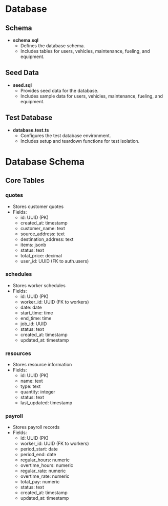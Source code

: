 # Database

## Schema

- **schema.sql**
  - Defines the database schema.
  - Includes tables for users, vehicles, maintenance, fueling, and equipment.

## Seed Data

- **seed.sql**
  - Provides seed data for the database.
  - Includes sample data for users, vehicles, maintenance, fueling, and equipment.

## Test Database

- **database.test.ts**
  - Configures the test database environment.
  - Includes setup and teardown functions for test isolation.

# Database Schema

## Core Tables

### quotes
- Stores customer quotes
- Fields:
  - id: UUID (PK)
  - created_at: timestamp
  - customer_name: text
  - source_address: text
  - destination_address: text
  - items: jsonb
  - status: text
  - total_price: decimal
  - user_id: UUID (FK to auth.users)

### schedules
- Stores worker schedules
- Fields:
  - id: UUID (PK)
  - worker_id: UUID (FK to workers)
  - date: date
  - start_time: time
  - end_time: time
  - job_id: UUID
  - status: text
  - created_at: timestamp
  - updated_at: timestamp

### resources
- Stores resource information
- Fields:
  - id: UUID (PK)
  - name: text
  - type: text
  - quantity: integer
  - status: text
  - last_updated: timestamp

### payroll
- Stores payroll records
- Fields:
  - id: UUID (PK)
  - worker_id: UUID (FK to workers)
  - period_start: date
  - period_end: date
  - regular_hours: numeric
  - overtime_hours: numeric
  - regular_rate: numeric
  - overtime_rate: numeric
  - total_pay: numeric
  - status: text
  - created_at: timestamp
  - updated_at: timestamp 